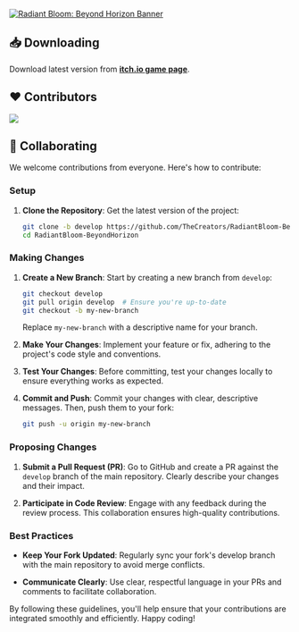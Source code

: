 <a href="https://github.com/TheCreators/RadiantBloom-BeyondHorizon"><img src="https://github.com/user-attachments/assets/8023a5b7-5673-4740-b384-4ba868190430" alt="Radiant Bloom: Beyond Horizon Banner" style="max-width: 100%; height: auto; object-fit: contain;"></a>

## 📥 Downloading

Download latest version from **[itch.io game page](https://timnekk.itch.io/radiantbloom)**.

## ❤️ Contributors

<a href="https://github.com/TheCreators/RadiantBloom-BeyondHorizon/graphs/contributors">
  <img src="https://contrib.rocks/image?repo=TheCreators/RadiantBloom-BeyondHorizon"/>
</a>

## 👥 Collaborating

We welcome contributions from everyone. Here's how to contribute:

### Setup

1. **Clone the Repository**: Get the latest version of the project:

    ```sh
    git clone -b develop https://github.com/TheCreators/RadiantBloom-BeyondHorizon
    cd RadiantBloom-BeyondHorizon
    ```

### Making Changes

1. **Create a New Branch**: Start by creating a new branch from `develop`:
    
    ```sh
    git checkout develop
    git pull origin develop  # Ensure you're up-to-date
    git checkout -b my-new-branch
    ```

    Replace `my-new-branch` with a descriptive name for your branch.

2. **Make Your Changes**: Implement your feature or fix, adhering to the project's code style and conventions.

3. **Test Your Changes**: Before committing, test your changes locally to ensure everything works as expected.

4. **Commit and Push**: Commit your changes with clear, descriptive messages. Then, push them to your fork:

    ```sh
    git push -u origin my-new-branch
    ```

### Proposing Changes

1. **Submit a Pull Request (PR)**: Go to GitHub and create a PR against the `develop` branch of the main repository. Clearly describe your changes and their impact.

2. **Participate in Code Review**: Engage with any feedback during the review process. This collaboration ensures high-quality contributions.

### Best Practices

- **Keep Your Fork Updated**: Regularly sync your fork's develop branch with the main repository to avoid merge conflicts.

- **Communicate Clearly**: Use clear, respectful language in your PRs and comments to facilitate collaboration.

By following these guidelines, you'll help ensure that your contributions are integrated smoothly and efficiently. Happy coding!
